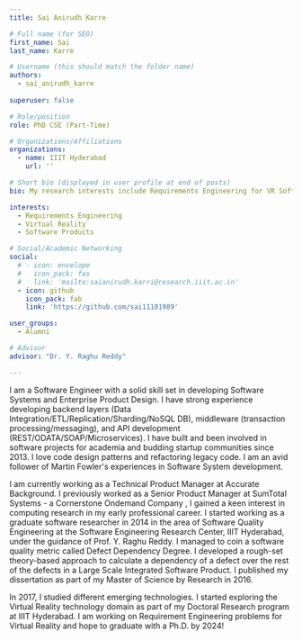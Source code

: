 ```yaml
---
title: Sai Anirudh Karre

# Full name (for SEO)
first_name: Sai
last_name: Karre

# Username (this should match the folder name)
authors:
  - sai_anirudh_karre
  
superuser: false

# Role/position
role: PhD CSE (Part-Time)

# Organizations/Affiliations
organizations:
  - name: IIIT Hyderabad
    url: ''

# Short bio (displayed in user profile at end of posts)
bio: My research interests include Requirements Engineering for VR Software Products

interests:
  - Requirements Engineering
  - Virtual Reality
  - Software Products

# Social/Academic Networking
social:
  # - icon: envelope
  #   icon_pack: fas
  #   link: 'mailto:saianirudh.karri@research.iiit.ac.in'
  - icon: github
    icon_pack: fab
    link: 'https://github.com/sai11101989'

user_groups:
  - Alumni

# Advisor
advisor: "Dr. Y. Raghu Reddy"

---
```

I am a Software Engineer with a solid skill set in developing Software Systems and Enterprise Product Design. I have strong experience developing backend layers (Data Integration/ETL/Replication/Sharding/NoSQL DB), middleware (transaction processing/messaging), and API development (REST/ODATA/SOAP/Microservices). I have built and been involved in software projects for academia and budding startup communities since 2013. I love code design patterns and refactoring legacy code. I am an avid follower of Martin Fowler's experiences in Software System development.

I am currently working as a Technical Product Manager at Accurate Background. I previously worked as a Senior Product Manager at SumTotal Systems - a Cornerstone Ondemand Company , I gained a keen interest in computing research in my early professional career. I started working as a graduate software researcher in 2014 in the area of Software Quality Engineering at the Software Engineering Research Center, IIIT Hyderabad, under the guidance of Prof. Y. Raghu Reddy. I managed to coin a software quality metric called Defect Dependency Degree. I developed a rough-set theory-based approach to calculate a dependency of a defect over the rest of the defects in a Large Scale Integrated Software Product. I published my dissertation as part of my Master of Science by Research in 2016.

In 2017, I studied different emerging technologies. I started exploring the Virtual Reality technology domain as part of my Doctoral Research program at IIIT Hyderabad. I am working on Requirement Engineering problems for Virtual Reality and hope to graduate with a Ph.D. by 2024!
